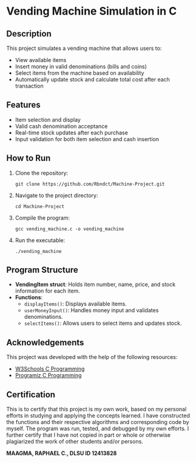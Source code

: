 # Vending Machine Simulation in C

## Description
This project simulates a vending machine that allows users to:
- View available items
- Insert money in valid denominations (bills and coins)
- Select items from the machine based on availability
- Automatically update stock and calculate total cost after each transaction

## Features
- Item selection and display
- Valid cash denomination acceptance
- Real-time stock updates after each purchase
- Input validation for both item selection and cash insertion

## How to Run
1. Clone the repository:
    ```
    git clone https://github.com/Rbndct/Machine-Project.git
    ```
2. Navigate to the project directory:
    ```
    cd Machine-Project
    ```
3. Compile the program:
    ```
    gcc vending_machine.c -o vending_machine
    ```
4. Run the executable:
    ```
    ./vending_machine
    ```

## Program Structure
- **VendingItem struct**: Holds item number, name, price, and stock information for each item.
- **Functions**:
    - `displayItems()`: Displays available items.
    - `userMoneyInput()`: Handles money input and validates denominations.
    - `selectItems()`: Allows users to select items and updates stock.

## Acknowledgements
This project was developed with the help of the following resources:
- [W3Schools C Programming](https://www.w3schools.com/c/c_intro.php)
- [Programiz C Programming](https://www.programiz.com/c-programming)

## Certification
This is to certify that this project is my own work, based on my personal efforts in studying and applying the concepts learned. I have constructed the functions and their respective algorithms and corresponding code by myself. The program was run, tested, and debugged by my own efforts. I further certify that I have not copied in part or whole or otherwise plagiarized the work of other students and/or persons.

**MAAGMA, RAPHAEL C., DLSU ID 12413828**
